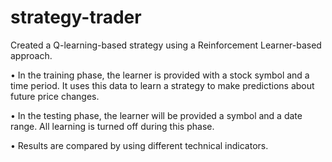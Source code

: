 # strategy-trader

Created a Q-learning-based strategy using a Reinforcement Learner-based approach.

• In the training phase, the learner is provided with a stock symbol and a time period. It uses this data to learn a strategy to make predictions about future price changes.

• In the testing phase, the learner will be provided a symbol and a date range. All learning is turned off during this phase.

• Results are compared by using different technical indicators.
